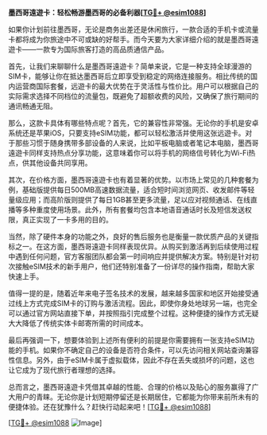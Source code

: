 **墨西哥遠遊卡：轻松畅游墨西哥的必备利器[[TG💪+ @esim1088](https://t.me/s/esim1088)]**

如果你计划前往墨西哥，无论是商务出差还是休闲旅行，一款合适的手机卡或流量卡都将成为你旅途中不可或缺的好帮手。而今天要为大家详细介绍的就是墨西哥遠遊卡——一款专为国际旅客打造的高品质通信产品。

首先，让我们来聊聊什么是墨西哥遠遊卡？简单来说，它是一种支持全球漫游的SIM卡，能够让你在抵达墨西哥后立即享受到稳定的网络连接服务。相比传统的国内运营商国际套餐，远遊卡的最大优势在于灵活性与性价比。用户可以根据自己的实际需求选择不同档位的流量包，既避免了超额收费的风险，又确保了旅行期间的通讯畅通无阻。

那么，这款卡具体有哪些特点呢？首先，它的兼容性非常强。无论你的手机是安卓系统还是苹果iOS，只要支持eSIM功能，都可以轻松激活并使用这张远遊卡。对于那些习惯于随身携带多部设备的人来说，比如平板电脑或者笔记本电脑，墨西哥遠遊卡同样支持热点分享功能，这意味着你可以将手机的网络信号转化为Wi-Fi热点，供其他设备共同享用。

其次，在价格方面，墨西哥遠遊卡也有着显著的优势。以市场上常见的几种套餐为例，基础版提供每日500MB高速数据流量，适合短时间浏览网页、收发邮件等轻量级应用；而高阶版则提供了每日1GB甚至更多流量，足以应对视频通话、在线直播等多种重度使用场景。此外，所有套餐均包含本地语音通话时长及短信发送权限，真正实现了一卡多用的目的。

当然，除了硬件本身的功能之外，良好的售后服务也是衡量一款优质产品的关键指标之一。在这方面，墨西哥遠遊卡同样表现优异。从购买到激活再到后续使用过程中遇到任何问题，官方客服团队都会第一时间响应并提供解决方案。特别是针对初次接触eSIM技术的新手用户，他们还特别准备了一份详尽的操作指南，帮助大家快速上手。

值得一提的是，随着近年来电子签名技术的发展，越来越多国家和地区开始接受通过线上方式完成SIM卡的订购与激活流程。因此，即使你身处地球另一端，也完全可以通过官方网站直接下单，并按照指引完成整个过程。这种便捷的操作方式无疑大大降低了传统实体卡邮寄所需的时间成本。

最后再强调一下，想要体验到上述所有便利的前提是你需要拥有一张支持eSIM功能的手机。如果你不确定自己的设备是否符合条件，可以先访问相关网站查询兼容性信息。另外，由于eSIM卡属于虚拟载体，因此不存在丢失或损坏的问题，这也让它成为了现代旅行者理想的选择。

总而言之，墨西哥遠遊卡凭借其卓越的性能、合理的价格以及贴心的服务赢得了广大用户的青睐。无论你是计划短期停留还是长期居住，它都能为你带来前所未有的便捷体验。还在犹豫什么？赶快行动起来吧！[[TG💪+ @esim1088](https://t.me/s/esim1088)]

[[TG💪+ @esim1088](https://t.me/s/esim1088) ![Image](https://i.postimg.cc/4NQfJmqS/Snipaste-2025-05-13-00-14-12.png)]